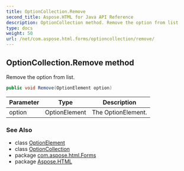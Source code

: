 ```yaml
---
title: OptionCollection.Remove
second_title: Aspose.HTML for Java API Reference
description: OptionCollection method. Remove the option from list
type: docs
weight: 50
url: /net/com.aspose.html.forms/optioncollection/remove/
---
```

## OptionCollection.Remove method

Remove the option from list.

```java
public void Remove(OptionElement option)
```

| Parameter | Type | Description |
| --- | --- | --- |
| option | OptionElement | The OptionElement. |

### See Also

* class [OptionElement](../../optionelement/)
* class [OptionCollection](../)
* package [com.aspose.html.Forms](../../optioncollection/)
* package [Aspose.HTML](../../../)
